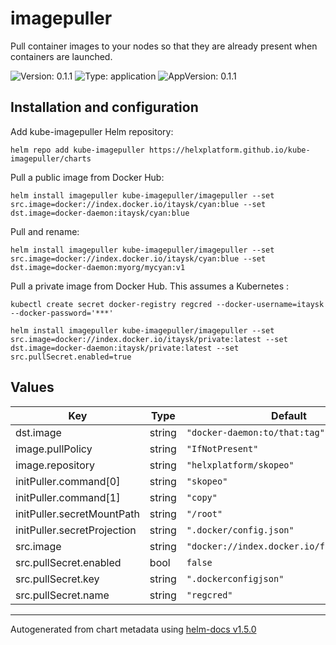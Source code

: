 # imagepuller

Pull container images to your nodes so that they are already present when containers are launched.

![Version: 0.1.1](https://img.shields.io/badge/Version-0.1.1-informational?style=flat-square) ![Type: application](https://img.shields.io/badge/Type-application-informational?style=flat-square) ![AppVersion: 0.1.1](https://img.shields.io/badge/AppVersion-0.1.1-informational?style=flat-square)

## Installation and configuration

Add kube-imagepuller Helm repository:
```
helm repo add kube-imagepuller https://helxplatform.github.io/kube-imagepuller/charts
```

Pull a public image from Docker Hub:
```
helm install imagepuller kube-imagepuller/imagepuller --set src.image=docker://index.docker.io/itaysk/cyan:blue --set dst.image=docker-daemon:itaysk/cyan:blue
```

Pull and rename:
```
helm install imagepuller kube-imagepuller/imagepuller --set src.image=docker://index.docker.io/itaysk/cyan:blue --set dst.image=docker-daemon:myorg/mycyan:v1
```

Pull a private image from Docker Hub. This assumes a Kubernetes :

```
kubectl create secret docker-registry regcred --docker-username=itaysk --docker-password='***'

helm install imagepuller kube-imagepuller/imagepuller --set src.image=docker://index.docker.io/itaysk/private:latest --set dst.image=docker-daemon:itaysk/private:latest --set src.pullSecret.enabled=true
```

## Values

| Key | Type | Default | Description |
|-----|------|---------|-------------|
| dst.image | string | `"docker-daemon:to/that:tag"` |  |
| image.pullPolicy | string | `"IfNotPresent"` |  |
| image.repository | string | `"helxplatform/skopeo"` |  |
| initPuller.command[0] | string | `"skopeo"` |  |
| initPuller.command[1] | string | `"copy"` |  |
| initPuller.secretMountPath | string | `"/root"` |  |
| initPuller.secretProjection | string | `".docker/config.json"` |  |
| src.image | string | `"docker://index.docker.io/from/this:tag"` |  |
| src.pullSecret.enabled | bool | `false` |  |
| src.pullSecret.key | string | `".dockerconfigjson"` |  |
| src.pullSecret.name | string | `"regcred"` |  |

----------------------------------------------
Autogenerated from chart metadata using [helm-docs v1.5.0](https://github.com/norwoodj/helm-docs/releases/v1.5.0)
